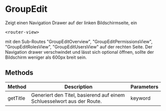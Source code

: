 # GroupEdit

Zeigt einen Navigation Drawer auf der linken Bildschirmseite, ein <pre>&lt;router-view&gt;</pre> mit den Sub-Routes "GroupEditOverview", "GroupEditPermissionsView", "GroupEditRolesView", "GroupEditUsersView" auf der rechten Seite. Der Navigation drawer verschwindet und lässt sich optional öffnen, sollte der Bildschirm weniger als 600px breit sein.

## Methods

<!-- @vuese:GroupEdit:methods:start -->
|Method|Description|Parameters|
|---|---|---|
|getTitle|Generiert den Titel, basierend auf einem Schluesselwort aus der Route.|keyword|

<!-- @vuese:GroupEdit:methods:end -->


